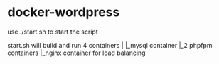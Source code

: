 # docker-wordpress

use ./start.sh to start the script 

start.sh will build and run 4 containers
	|
	|_mysql container
	|_2 phpfpm containers
	|_nginx container for load balancing

